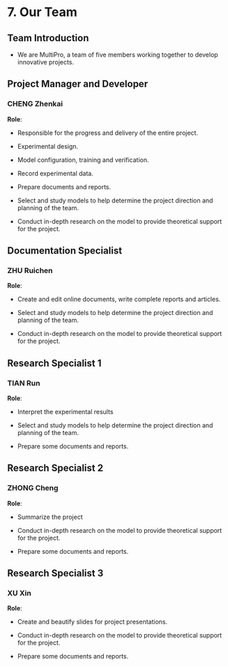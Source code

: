 # 7. Our Team

## Team Introduction

- We are MultiPro, a team of five members working together to develop innovative projects.

## Project Manager and Developer

### CHENG Zhenkai

**Role**:

- Responsible for the progress and delivery of the entire project.

- Experimental design.

- Model configuration, training and verification.

- Record experimental data.

- Prepare documents and reports.

- Select and study models to help determine the project direction and planning of the team.

- Conduct in-depth research on the model to provide theoretical support for the project.

## Documentation Specialist

### ZHU Ruichen

**Role**:

- Create and edit online documents, write complete reports and articles.

- Select and study models to help determine the project direction and planning of the team.

- Conduct in-depth research on the model to provide theoretical support for the project.

## Research Specialist 1

### TIAN Run

**Role**:

- Interpret the experimental results

- Select and study models to help determine the project direction and planning of the team.

- Prepare some documents and reports.

## Research Specialist 2

### ZHONG Cheng

**Role**:

- Summarize the project

- Conduct in-depth research on the model to provide theoretical support for the project.

- Prepare some documents and reports.

## Research Specialist 3

### XU Xin

**Role**:

- Create and beautify slides for project presentations.

- Conduct in-depth research on the model to provide theoretical support for the project.

- Prepare some documents and reports.
